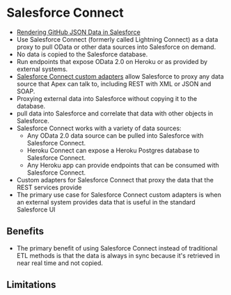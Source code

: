 # Salesforce Connect
* [Rendering GitHub JSON Data in Salesforce](https://developer.salesforce.com/blogs/developer-relations/2015/08/rendering-github-json-data-salesforce.html)
* Use Salesforce Connect (formerly called Lightning Connect) as a data proxy to pull OData or other data sources into Salesforce on demand. 
* No data is copied to the Salesforce database. 
* Run endpoints that expose OData 2.0 on Heroku or as provided by external systems. 
* [Salesforce Connect custom adapters](https://developer.salesforce.com/docs/atlas.en-us.apexcode.meta/apexcode/apex_connector_custom_adapter.htm) allow Salesforce to proxy any data source that Apex can talk to, including REST with XML or JSON and SOAP.
* Proxying external data into Salesforce without copying it to the database.
* pull data into Salesforce and correlate that data with other objects in Salesforce.
* Salesforce Connect works with a variety of data sources:
  * Any OData 2.0 data source can be pulled into Salesforce with Salesforce Connect.
  * Heroku Connect can expose a Heroku Postgres database to Salesforce Connect.
  * Any Heroku app can provide endpoints that can be consumed with Salesforce Connect.
* Custom adapters for Salesforce Connect that proxy the data that the REST services provide
* The primary use case for Salesforce Connect custom adapters is when an external system provides data that is useful in the standard Salesforce UI

## Benefits
* The primary benefit of using Salesforce Connect instead of traditional ETL methods is that the data is always in sync because it's retrieved in near real time and not copied.

## Limitations
